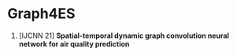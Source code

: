 # Graph4ES

1. [IJCNN 21] **Spatial-temporal dynamic graph convolution neural network for air quality prediction** 

